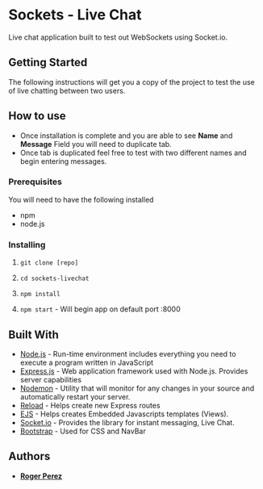 # Sockets - Live Chat
Live chat application built to test out WebSockets using Socket.io. 


## Getting Started

The following instructions will get you a copy of the project to test the use of live chatting between two users. 

## How to use
* Once installation is complete and you are able to see **Name** and **Message** Field you will need to duplicate tab.
* Once tab is duplicated feel free to test with two different names and begin entering messages. 

### Prerequisites
You will need to have the following installed
* npm
* node.js


### Installing

1. `git clone [repo]`

2. `cd sockets-livechat`

3. `npm install `

4. `npm start` - Will begin app on default port :8000

## Built With

* [Node.js](https://nodejs.org/en/) - Run-time environment includes everything you need to execute a program written in JavaScript
* [Express.js]() - Web application framework used with Node.js. Provides server capabilities
* [Nodemon](https://www.npmjs.com/package/nodemon) - Utility that will monitor for any changes in your source and automatically restart your server.
* [Reload](https://github.com/alallier/reload) - Helps create new Express routes
* [EJS](http://www.embeddedjs.com/) - Helps creates Embedded Javascripts templates (Views).
* [Socket.io](https://socket.io/) - Provides the library for instant messaging, Live Chat.
* [Bootstrap](https://getbootstrap.com/) - Used for CSS and NavBar


## Authors
* **[Roger Perez](https://www.linkedin.com/in/rogerperez1/)**
